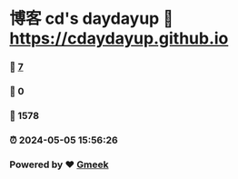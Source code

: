 # 博客 cd's daydayup :link: https://cdaydayup.github.io 
### :page_facing_up: [7](https://cdaydayup.github.io/tag.html) 
### :speech_balloon: 0 
### :hibiscus: 1578 
### :alarm_clock: 2024-05-05 15:56:26 
### Powered by :heart: [Gmeek](https://github.com/Meekdai/Gmeek)
